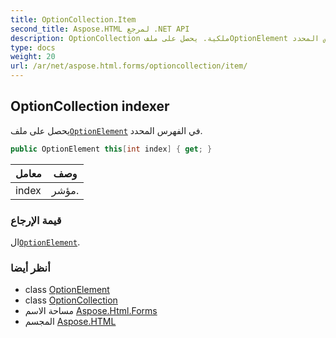 ```yaml
---
title: OptionCollection.Item
second_title: Aspose.HTML لمرجع .NET API
description: OptionCollection ملكية. يحصل على ملفOptionElement في الفهرس المحدد.
type: docs
weight: 20
url: /ar/net/aspose.html.forms/optioncollection/item/
---
```

## OptionCollection indexer

يحصل على ملف[`OptionElement`](../../optionelement/) في الفهرس المحدد.

```csharp
public OptionElement this[int index] { get; }
```

| معامل | وصف |
| --- | --- |
| index | مؤشر. |

### قيمة الإرجاع

ال[`OptionElement`](../../optionelement/).

### أنظر أيضا

* class [OptionElement](../../optionelement/)
* class [OptionCollection](../)
* مساحة الاسم [Aspose.Html.Forms](../../optioncollection/)
* المجسم [Aspose.HTML](../../../)


